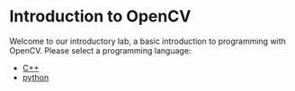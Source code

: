 # Introduction to OpenCV
Welcome to our introductory lab, a basic introduction to programming with OpenCV. Please select a programming language:

- [C++](cpp/README.md)
- [python](py/README.md)